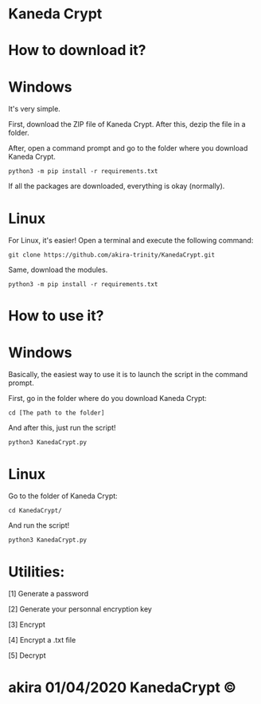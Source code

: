 # Kaneda Crypt

# How to download it?

# Windows

It's very simple.

First, download the ZIP file of Kaneda Crypt. After this, dezip the file in a folder.

After, open a command prompt and go to the folder where you download Kaneda Crypt.

```
python3 -m pip install -r requirements.txt
```
If all the packages are downloaded, everything is okay (normally).

# Linux

For Linux, it's easier! Open a terminal and execute the following command:

```
git clone https://github.com/akira-trinity/KanedaCrypt.git
```

Same, download the modules.

```
python3 -m pip install -r requirements.txt
```

# How to use it?

# Windows

Basically, the easiest way to use it is to launch the script in the command prompt.

First, go in the folder where do you download Kaneda Crypt:

```
cd [The path to the folder]
```
And after this, just run the script!

```
python3 KanedaCrypt.py
```

# Linux

Go to the folder of Kaneda Crypt:

```
cd KanedaCrypt/
```

And run the script!

```
python3 KanedaCrypt.py
```

# Utilities:

[1] Generate a password

[2] Generate your personnal encryption key

[3] Encrypt

[4] Encrypt a .txt file

[5] Decrypt












# akira 01/04/2020  KanedaCrypt ©
